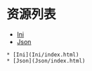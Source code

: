 
# 资源列表
* [Ini](Ini/index.html)
* [Json](Json/index.html)


```mind:height=300,title=内容概要,color
* [Ini](Ini/index.html)
* [Json](Json/index.html)
```
